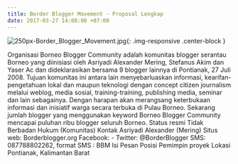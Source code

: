 ```yaml
---
title: Border Blogger Movement - Proposal Lengkap
date: 2017-03-27 14:08:00 +07:00
---
```


![250px-Border_Blogger_Movement.jpg](/uploads/250px-Border_Blogger_Movement.jpg){: .img-responsive .center-block }

Organisasi
Borneo Blogger Community adalah komunitas blogger serantau Borneo yang diinisiasi oleh Asriyadi Alexander Mering, Stefanus Akim dan Yaser Ac dan dideklarasikan bersama 9 blogger lainnya di Pontianak, 27 Juli 2008.
Tujuan komunitas ini antara lain menyebarluaskan informasi, kearifan-pengetahuan lokal dan maupun teknologi dengan concept citizen journalism melalui weblog, media sosial, training-training, publishing media, seminar dan lain sebagainya. Dengan harapan akan merangsang keterbukaan informasi dan inisiatif warga secara terbuka di Pulau Borneo.
Sekarang jumlah blogger yang menggunakan keyword Borneo Blogger Community mencapai puluhan ribu blogger seluruh Borneo.
Status resmi
Tidak Berbadan Hukum (Komunitas)
Kontak
Asriyadi Alexander (Mering)
Situs web: Borderblogger.org
Facebook: -
Twitter: @BorderBlogger
SMS: 087788802262, format SMS : BBM <spasi> Isi Pesan
Posisi
Pemimpin proyek
Lokasi
Pontianak, Kalimantan Barat